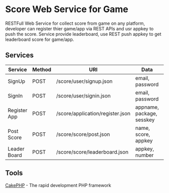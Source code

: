  Score Web Service for Game
====================

RESTFull Web Service for collect score from game on any platform, developer can register thier game/app via REST APIs and usr appkey to push the score.
Service provide leaderboard, use REST push appkey to get leaderboard score for game/app.

Services
-------------

Service | Method | URI | Data | Retrun
------------ | ------------- | -------------  | ------------- | -------------
SignUp  |  POST | /score/user/signup.json | email, password | pubkey
SignIn | POST | /score/user/signin.json | email, password | sesskey
Register App | POST | /score/application/register.json | appname, package, sesskey | appkey
Post Score | POST | /score/score/post.json | name, score, appkey | data
Leader Board | POST | /score/score/leaderboard.json | appkey, number | data

Tools
----------------

[CakePHP](http://www.cakephp.org) - The rapid development PHP framework 
